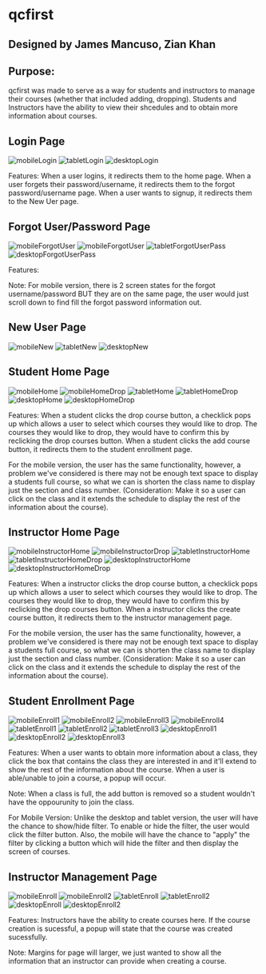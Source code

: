 # qcfirst

## Designed by James Mancuso, Zian Khan

<!--
You and your partner should commit and push your visual designs to your GitHub repository (qcfirst). You should then create a README (instructions below) including your visual designs and any other information you want to include about your site (features, contributors, purpose of the website, etc).
--> 
## Purpose:
<p>qcfirst was made to serve as a way for students and instructors to manage their courses (whether that included adding, dropping). Students and Instructors have the ability to view their shcedules and to obtain more information about courses. </p>


## Login Page
![mobileLogin](./images/mobile/login.png)
![tabletLogin](./images/tablet/login.png)
![desktopLogin](./images/desktop/login.png)

<p>Features: When a user logins, it redirects them to the home page. When a user forgets their password/username, it redirects them to the forgot password/username page. When a user wants to signup, it redirects them to the New Uer page.</p>


## Forgot User/Password Page
![mobileForgotUser](./images/mobile/forgot_username.png)
![mobileForgotUser](./images/mobile/forgot_password.png)
![tabletForgotUserPass](./images/tablet/forgot_user_password.png)
![desktopForgotUserPass](./images/desktop/forgot_user_pass.png)

<p>Features: </p>

<p>Note: For mobile version, there is 2 screen states for the forgot username/password BUT they are on the same page, the user would just scroll down to find fill the forgot password information out. </p>

## New User Page
![mobileNew](./images/mobile/create_user.png)
![tabletNew](./images/tablet/new_user.png)
![desktopNew](./images/desktop/new_user.png)

<p></p>



## Student Home Page 

![mobileHome](./images/mobile/student_home.png)
![mobileHomeDrop](./images/mobile/student_home_drop.png)
![tabletHome](./images/tablet/student_home1.png)
![tabletHomeDrop](./images/tablet/student_home2.png)
![desktopHome](./images/desktop/student_home.png)
![desktopHomeDrop](./images/desktop/student_home_drop.png)

<p> Features: When a student clicks the drop course button, a checklick pops up which allows a user to select which courses they would like to drop. The courses they would like to drop, they would have to confirm this by reclicking the drop courses button. When a student clicks the add course button, it redirects them to the student enrollment page. </p>

<p>For the mobile version, the user has the same functionality, however, a problem we've considered is there may not be enough text space to display a students full course, so what we can is shorten the class name to display just the section and class number. (Consideration: Make it so a user can click on the class and it extends the schedule to display the rest of the information about the course).</p>


## Instructor Home Page
![mobileInstructorHome](./images/mobile/instructor_home1.png)
![mobileInstructorDrop](./images/mobile/instructor_home2.png)
![tabletInstructorHome](./images/tablet/instructor_home1.png)
![tabletInstructorHomeDrop](./images/tablet/instructor_home2.png)
![desktopInstructorHome](./images/desktop/instructor_home1.png)
![desktopInstructorHomeDrop](./images/desktop/instructor_home2.png)


<p> Features: When a instructor clicks the drop course button, a checklick pops up which allows a user to select which courses they would like to drop. The courses they would like to drop, they would have to confirm this by reclicking the drop courses button. When a instructor clicks the create course button, it redirects them to the instructor management page. </p>

<p>For the mobile version, the user has the same functionality, however, a problem we've considered is there may not be enough text space to display a students full course, so what we can is shorten the class name to display just the section and class number. (Consideration: Make it so a user can click on the class and it extends the schedule to display the rest of the information about the course).</p>

## Student Enrollment Page
![mobileEnroll1](./images/mobile/student_enroll_filter.png)
![mobileEnroll2](./images/mobile/student_enroll_nonfilter.png)
![mobileEnroll3](./images/mobile/student_enroll_failed.png)
![mobileEnroll4](./images/mobile/student_enroll_sucess.png)
![tabletEnroll1](./images/tablet/student_enroll1.png)
![tabletEnroll2](./images/tablet/student_enroll2.png)
![tabletEnroll3](./images/tablet/student_enroll3.png)
![desktopEnroll1](./images/desktop/student_enroll1.png)
![desktopEnroll2](./images/desktop/student_enroll2.png)
![desktopEnroll3](./images/desktop/student_enroll3.png)

<p>Features: When a user wants to obtain more information about a class, they click the box that contains the class they are interested in and it'll extend to show the rest of the information about the course. When a user is able/unable to join a course, a popup will occur.</p>

<p>Note: When a class is full, the add button is removed so a student wouldn't have the oppourunity to join the class.</p>

<p>For Mobile Version: Unlike the desktop and tablet version, the user will have the chance to show/hide filter. To enable or hide the filter, the user would click the filter button. Also, the mobile will have the chance to "apply" the filter by clicking a button which will hide the filter and then display the screen of courses.</p>


## Instructor Management Page
![mobileEnroll](./images/mobile/instructor_enroll1.png)
![mobileEnroll2](./images/mobile/instructor_enroll2.png)
![tabletEnroll](./images/tablet/instructor_enroll1.png)
![tabletEnroll2](./images/tablet/instructor_enroll2.png)
![desktopEnroll](./images/desktop/instructor_1.png)
![desktopEnroll2](./images/desktop/instructor_2.png)

<p>Features: Instructors have the ability to create courses here. If the course creation is sucessful, a popup will state that the course was created sucessfully. </p>

<p>Note: Margins for page will larger, we just wanted to show all the information that an instructor can provide when creating a course.</p>


